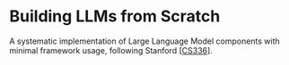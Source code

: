 # Building LLMs from Scratch

A systematic implementation of Large Language Model components with minimal framework usage, following Stanford [[CS336](https://stanford-cs336.github.io/spring2025/)].